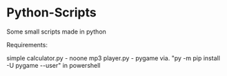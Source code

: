 # Python-Scripts
Some small scripts made in python 

Requirements:

simple calculator.py - noone
mp3 player.py - pygame via. "py -m pip install -U pygame --user" in powershell
